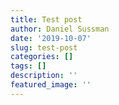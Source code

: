 ```yaml
---
title: Test post
author: Daniel Sussman
date: '2019-10-07'
slug: test-post
categories: []
tags: []
description: ''
featured_image: ''
---
```


